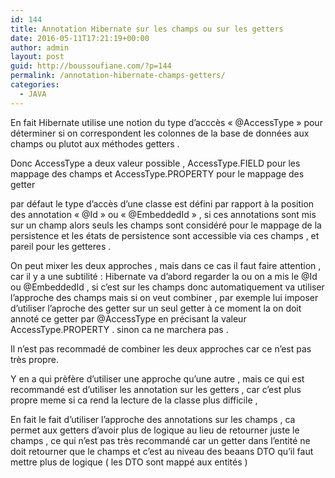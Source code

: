 ```yaml
---
id: 144
title: Annotation Hibernate sur les champs ou sur les getters
date: 2016-05-11T17:21:19+00:00
author: admin
layout: post
guid: http://boussoufiane.com/?p=144
permalink: /annotation-hibernate-champs-getters/
categories:
  - JAVA
---
```

En fait Hibernate utilise une notion du type d&rsquo;acccès « @AccessType » pour déterminer si on correspondent les colonnes de la base de données aux champs ou plutot aux méthodes getters .
  
Donc AccessType a deux valeur possible , AccessType.FIELD pour les mappage des champs et AccessType.PROPERTY pour le mappage des getter 

par défaut le type d&rsquo;accès d&rsquo;une classe est défini par rapport à la position des annotation « @Id » ou « @EmbeddedId » , si ces annotations sont mis sur un champ alors seuls les champs sont considéré pour le mappage de la persistence et les états de persistence sont accessible via ces champs , et pareil pour les getteres .

On peut mixer les deux approches , mais dans ce cas il faut faire attention , car il y a une subtilité : Hibernate va d&rsquo;abord regarder la ou on a mis le @Id ou @EmbeddedId , si c&rsquo;est sur les champs donc automatiquement va utiliser l&rsquo;approche des champs mais si on veut combiner , par exemple lui imposer d&rsquo;utiliser l&rsquo;aproche des getter sur un seul getter à ce moment la on doit annoté ce getter par @AccessType en précisant la valeur AccessType.PROPERTY . sinon ca ne marchera pas .

Il n&rsquo;est pas recommadé de combiner les deux approches car ce n&rsquo;est pas très propre.

Y en a qui prèfère d&rsquo;utiliser une approche qu&rsquo;une autre , mais ce qui est recommandé est d&rsquo;utiliser les annotation sur les getters , car c&rsquo;est plus propre meme si ca rend la lecture de la classe plus difficile ,
  
En fait le fait d&rsquo;utiliser l&rsquo;approche des annotations sur les champs , ca permet aux getters d&rsquo;avoir plus de logique au lieu de retourner juste le champs , ce qui n&rsquo;est pas très recommandé car un getter dans l&rsquo;entité ne doit retourner que le champs et c&rsquo;est au niveau des beaans DTO qu&rsquo;il faut mettre plus de logique ( les DTO sont mappé aux entités )